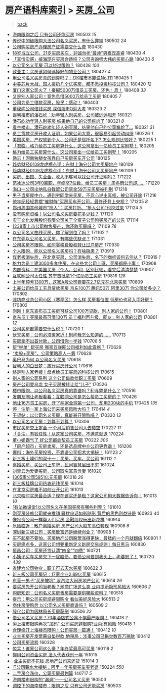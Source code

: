 [房产语料库索引](../../README.md)  > [买房_公司](买房_公司.md)
====
> [back](../README.md)

- [海南限购之后 只有公司还能买房](http://jkwz.applinzi.com/ittc/7098733460468532241.html#%E6%B5%B7%E5%8D%97%E9%99%90%E8%B4%AD%E4%B9%8B%E5%90%8E+%E5%8F%AA%E6%9C%89%E5%85%AC%E5%8F%B8%E8%BF%98%E8%83%BD%E4%B9%B0%E6%88%BF) 180503 *15* 
- [传说中的破限购大法公司名义买房，有什么弊端](http://jkwz.applinzi.com/ittc/7098430752645710865.html#%E4%BC%A0%E8%AF%B4%E4%B8%AD%E7%9A%84%E7%A0%B4%E9%99%90%E8%B4%AD%E5%A4%A7%E6%B3%95%E5%85%AC%E5%8F%B8%E5%90%8D%E4%B9%89%E4%B9%B0%E6%88%BF%EF%BC%8C%E6%9C%89%E4%BB%80%E4%B9%88%E5%BC%8A%E7%AB%AF) 180502 *24* 
- [公司购买房产办理房产证需要交什么费](http://jkwz.applinzi.com/ittc/7097922297472222224.html#%E5%85%AC%E5%8F%B8%E8%B4%AD%E4%B9%B0%E6%88%BF%E4%BA%A7%E5%8A%9E%E7%90%86%E6%88%BF%E4%BA%A7%E8%AF%81%E9%9C%80%E8%A6%81%E4%BA%A4%E4%BB%80%E4%B9%88%E8%B4%B9) 180430  
- [18岁成立公司，21岁买房买车，非诚勿扰“最帅”男嘉宾高睿](http://jkwz.applinzi.com/ittc/7097835628777702410.html#18%E5%B2%81%E6%88%90%E7%AB%8B%E5%85%AC%E5%8F%B8%EF%BC%8C21%E5%B2%81%E4%B9%B0%E6%88%BF%E4%B9%B0%E8%BD%A6%EF%BC%8C%E9%9D%9E%E8%AF%9A%E5%8B%BF%E6%89%B0%E2%80%9C%E6%9C%80%E5%B8%85%E2%80%9D%E7%94%B7%E5%98%89%E5%AE%BE%E9%AB%98%E7%9D%BF) 180430 *4* 
- [「真情实感」威海现在买房合适吗？公司咨询师大伟的买房心路](http://jkwz.applinzi.com/ittc/7097699294666818567.html#%E3%80%8C%E7%9C%9F%E6%83%85%E5%AE%9E%E6%84%9F%E3%80%8D%E5%A8%81%E6%B5%B7%E7%8E%B0%E5%9C%A8%E4%B9%B0%E6%88%BF%E5%90%88%E9%80%82%E5%90%97%EF%BC%9F%E5%85%AC%E5%8F%B8%E5%92%A8%E8%AF%A2%E5%B8%88%E5%A4%A7%E4%BC%9F%E7%9A%84%E4%B9%B0%E6%88%BF%E5%BF%83%E8%B7%AF) 180430 *6* 
- [以公司名义买房 可以绕过限购？](http://jkwz.applinzi.com/ittc/7096945938004444166.html#%E4%BB%A5%E5%85%AC%E5%8F%B8%E5%90%8D%E4%B9%89%E4%B9%B0%E6%88%BF+%E5%8F%AF%E4%BB%A5%E7%BB%95%E8%BF%87%E9%99%90%E8%B4%AD%EF%BC%9F) 180428 *100* 
- [致业主：买房该如何选择好的物业公司？](http://jkwz.applinzi.com/ittc/7096599440381182992.html#%E8%87%B4%E4%B8%9A%E4%B8%BB%EF%BC%9A%E4%B9%B0%E6%88%BF%E8%AF%A5%E5%A6%82%E4%BD%95%E9%80%89%E6%8B%A9%E5%A5%BD%E7%9A%84%E7%89%A9%E4%B8%9A%E5%85%AC%E5%8F%B8%EF%BC%9F) 180427 *4* 
- [用公司名义买房真的划算吗？︱DK楼市不能说No.111](http://jkwz.applinzi.com/ittc/7096004703655822346.html#%E7%94%A8%E5%85%AC%E5%8F%B8%E5%90%8D%E4%B9%89%E4%B9%B0%E6%88%BF%E7%9C%9F%E7%9A%84%E5%88%92%E7%AE%97%E5%90%97%EF%BC%9F%EF%B8%B1DK%E6%A5%BC%E5%B8%82%E4%B8%8D%E8%83%BD%E8%AF%B4No.111) 180425 *1* 
- [中美芯片大战，国人豪扔几个亿买房，都不愿投资科技公司？](http://jkwz.applinzi.com/ittc/7094107278053737488.html#%E4%B8%AD%E7%BE%8E%E8%8A%AF%E7%89%87%E5%A4%A7%E6%88%98%EF%BC%8C%E5%9B%BD%E4%BA%BA%E8%B1%AA%E6%89%94%E5%87%A0%E4%B8%AA%E4%BA%BF%E4%B9%B0%E6%88%BF%EF%BC%8C%E9%83%BD%E4%B8%8D%E6%84%BF%E6%8A%95%E8%B5%84%E7%A7%91%E6%8A%80%E5%85%AC%E5%8F%B8%EF%BC%9F) 180420 *12* 
- [厦门这家公司火了！豪掷5000万借员工买房，还免！息！](http://jkwz.applinzi.com/ittc/7089582979003450378.html#%E5%8E%A6%E9%97%A8%E8%BF%99%E5%AE%B6%E5%85%AC%E5%8F%B8%E7%81%AB%E4%BA%86%EF%BC%81%E8%B1%AA%E6%8E%B75000%E4%B8%87%E5%80%9F%E5%91%98%E5%B7%A5%E4%B9%B0%E6%88%BF%EF%BC%8C%E8%BF%98%E5%85%8D%EF%BC%81%E6%81%AF%EF%BC%81) 180408 *33* 
- [又是别人家公司！竟免息借5000万给员工买房](http://jkwz.applinzi.com/ittc/7088395768207770635.html#%E5%8F%88%E6%98%AF%E5%88%AB%E4%BA%BA%E5%AE%B6%E5%85%AC%E5%8F%B8%EF%BC%81%E7%AB%9F%E5%85%8D%E6%81%AF%E5%80%9F5000%E4%B8%87%E7%BB%99%E5%91%98%E5%B7%A5%E4%B9%B0%E6%88%BF) 180405 *7* 
- [公司为员工借款买房，股民：感动！](http://jkwz.applinzi.com/ittc/7087860600455824395.html#%E5%85%AC%E5%8F%B8%E4%B8%BA%E5%91%98%E5%B7%A5%E5%80%9F%E6%AC%BE%E4%B9%B0%E6%88%BF%EF%BC%8C%E8%82%A1%E6%B0%91%EF%BC%9A%E6%84%9F%E5%8A%A8%EF%BC%81) 180403  
- [董秘向公司借钱买房 深信服IPO迎大考](http://jkwz.applinzi.com/ittc/7083760137519236106.html#%E8%91%A3%E7%A7%98%E5%90%91%E5%85%AC%E5%8F%B8%E5%80%9F%E9%92%B1%E4%B9%B0%E6%88%BF+%E6%B7%B1%E4%BF%A1%E6%9C%8DIPO%E8%BF%8E%E5%A4%A7%E8%80%83) 180323 *2* 
- [误判楼市的潘石屹：劝年轻人别买房，公司被远远甩开](http://jkwz.applinzi.com/ittc/7082972603608466448.html#%E8%AF%AF%E5%88%A4%E6%A5%BC%E5%B8%82%E7%9A%84%E6%BD%98%E7%9F%B3%E5%B1%B9%EF%BC%9A%E5%8A%9D%E5%B9%B4%E8%BD%BB%E4%BA%BA%E5%88%AB%E4%B9%B0%E6%88%BF%EF%BC%8C%E5%85%AC%E5%8F%B8%E8%A2%AB%E8%BF%9C%E8%BF%9C%E7%94%A9%E5%BC%80) 180321  
- [潘石屹劝年轻人别买房 结果他自己的公司尴尬了](http://jkwz.applinzi.com/ittc/7082932866579432464.html#%E6%BD%98%E7%9F%B3%E5%B1%B9%E5%8A%9D%E5%B9%B4%E8%BD%BB%E4%BA%BA%E5%88%AB%E4%B9%B0%E6%88%BF+%E7%BB%93%E6%9E%9C%E4%BB%96%E8%87%AA%E5%B7%B1%E7%9A%84%E5%85%AC%E5%8F%B8%E5%B0%B4%E5%B0%AC%E4%BA%86) 180321 *8* 
- [看空楼市，潘石屹劝年轻人别买房，结果他自己的公司尴尬了…](http://jkwz.applinzi.com/ittc/7082932647833895943.html#%E7%9C%8B%E7%A9%BA%E6%A5%BC%E5%B8%82%EF%BC%8C%E6%BD%98%E7%9F%B3%E5%B1%B9%E5%8A%9D%E5%B9%B4%E8%BD%BB%E4%BA%BA%E5%88%AB%E4%B9%B0%E6%88%BF%EF%BC%8C%E7%BB%93%E6%9E%9C%E4%BB%96%E8%87%AA%E5%B7%B1%E7%9A%84%E5%85%AC%E5%8F%B8%E5%B0%B4%E5%B0%AC%E4%BA%86%E2%80%A6) 180321 *31* 
- [员工贷款买房开收入证明，如果公司大意，很容易引起劳动纠纷](http://jkwz.applinzi.com/ittc/7074379545958679568.html#%E5%91%98%E5%B7%A5%E8%B4%B7%E6%AC%BE%E4%B9%B0%E6%88%BF%E5%BC%80%E6%94%B6%E5%85%A5%E8%AF%81%E6%98%8E%EF%BC%8C%E5%A6%82%E6%9E%9C%E5%85%AC%E5%8F%B8%E5%A4%A7%E6%84%8F%EF%BC%8C%E5%BE%88%E5%AE%B9%E6%98%93%E5%BC%95%E8%B5%B7%E5%8A%B3%E5%8A%A8%E7%BA%A0%E7%BA%B7) 180226 *1* 
- [美国买房，产权放到个人、公司还是信托名下? 怎么规划比较好？](http://jkwz.applinzi.com/ittc/7074020668318680071.html#%E7%BE%8E%E5%9B%BD%E4%B9%B0%E6%88%BF%EF%BC%8C%E4%BA%A7%E6%9D%83%E6%94%BE%E5%88%B0%E4%B8%AA%E4%BA%BA%E3%80%81%E5%85%AC%E5%8F%B8%E8%BF%98%E6%98%AF%E4%BF%A1%E6%89%98%E5%90%8D%E4%B8%8B%3F+%E6%80%8E%E4%B9%88%E8%A7%84%E5%88%92%E6%AF%94%E8%BE%83%E5%A5%BD%EF%BC%9F) 180225 *1* 
- [「君临」格力给员工买房算什么，这公司拿出一亿给员工买别墅！](http://jkwz.applinzi.com/ittc/7066653014205400075.html#%E3%80%8C%E5%90%9B%E4%B8%B4%E3%80%8D%E6%A0%BC%E5%8A%9B%E7%BB%99%E5%91%98%E5%B7%A5%E4%B9%B0%E6%88%BF%E7%AE%97%E4%BB%80%E4%B9%88%EF%BC%8C%E8%BF%99%E5%85%AC%E5%8F%B8%E6%8B%BF%E5%87%BA%E4%B8%80%E4%BA%BF%E7%BB%99%E5%91%98%E5%B7%A5%E4%B9%B0%E5%88%AB%E5%A2%85%EF%BC%81) 180205  
- [格力给员工买房算什么，这公司拿出一亿给员工买别墅！](http://jkwz.applinzi.com/ittc/7066541862368576529.html#%E6%A0%BC%E5%8A%9B%E7%BB%99%E5%91%98%E5%B7%A5%E4%B9%B0%E6%88%BF%E7%AE%97%E4%BB%80%E4%B9%88%EF%BC%8C%E8%BF%99%E5%85%AC%E5%8F%B8%E6%8B%BF%E5%87%BA%E4%B8%80%E4%BA%BF%E7%BB%99%E5%91%98%E5%B7%A5%E4%B9%B0%E5%88%AB%E5%A2%85%EF%BC%81) 180205  
- [励志！河南独腿女孩靠自己买房买车开公司](http://jkwz.applinzi.com/ittc/7062504126133306375.html#%E5%8A%B1%E5%BF%97%EF%BC%81%E6%B2%B3%E5%8D%97%E7%8B%AC%E8%85%BF%E5%A5%B3%E5%AD%A9%E9%9D%A0%E8%87%AA%E5%B7%B1%E4%B9%B0%E6%88%BF%E4%B9%B0%E8%BD%A6%E5%BC%80%E5%85%AC%E5%8F%B8) 180125  
- [趋势财经0109龙虎榜点评：东财上海分公司大买房地产](http://jkwz.applinzi.com/ittc/7056654687988614155.html#%E8%B6%8B%E5%8A%BF%E8%B4%A2%E7%BB%8F0109%E9%BE%99%E8%99%8E%E6%A6%9C%E7%82%B9%E8%AF%84%EF%BC%9A%E4%B8%9C%E8%B4%A2%E4%B8%8A%E6%B5%B7%E5%88%86%E5%85%AC%E5%8F%B8%E5%A4%A7%E4%B9%B0%E6%88%BF%E5%9C%B0%E4%BA%A7) 180109  
- [趋势财经0109龙虎榜点评：东财上海分公司大买房地产](http://jkwz.applinzi.com/ittc/7056642552617239563.html#%E8%B6%8B%E5%8A%BF%E8%B4%A2%E7%BB%8F0109%E9%BE%99%E8%99%8E%E6%A6%9C%E7%82%B9%E8%AF%84%EF%BC%9A%E4%B8%9C%E8%B4%A2%E4%B8%8A%E6%B5%B7%E5%88%86%E5%85%AC%E5%8F%B8%E5%A4%A7%E4%B9%B0%E6%88%BF%E5%9C%B0%E4%BA%A7) 180109 *1* 
- [买房、出国、失业金，收入不够可以找公司开证明吗？](http://jkwz.applinzi.com/ittc/7049826972421587985.html#%E4%B9%B0%E6%88%BF%E3%80%81%E5%87%BA%E5%9B%BD%E3%80%81%E5%A4%B1%E4%B8%9A%E9%87%91%EF%BC%8C%E6%94%B6%E5%85%A5%E4%B8%8D%E5%A4%9F%E5%8F%AF%E4%BB%A5%E6%89%BE%E5%85%AC%E5%8F%B8%E5%BC%80%E8%AF%81%E6%98%8E%E5%90%97%EF%BC%9F) 171222  
- [范冰冰公司3年0离职，年终奖7位数、给员工买房！周冬雨公司却……](http://jkwz.applinzi.com/ittc/7049100123978597392.html#%E8%8C%83%E5%86%B0%E5%86%B0%E5%85%AC%E5%8F%B83%E5%B9%B40%E7%A6%BB%E8%81%8C%EF%BC%8C%E5%B9%B4%E7%BB%88%E5%A5%967%E4%BD%8D%E6%95%B0%E3%80%81%E7%BB%99%E5%91%98%E5%B7%A5%E4%B9%B0%E6%88%BF%EF%BC%81%E5%91%A8%E5%86%AC%E9%9B%A8%E5%85%AC%E5%8F%B8%E5%8D%B4%E2%80%A6%E2%80%A6) 171220  
- [海口一公司出纳私自截留公司资金59万元买房被判刑](http://jkwz.applinzi.com/ittc/7048548533261566992.html#%E6%B5%B7%E5%8F%A3%E4%B8%80%E5%85%AC%E5%8F%B8%E5%87%BA%E7%BA%B3%E7%A7%81%E8%87%AA%E6%88%AA%E7%95%99%E5%85%AC%E5%8F%B8%E8%B5%84%E9%87%9159%E4%B8%87%E5%85%83%E4%B9%B0%E6%88%BF%E8%A2%AB%E5%88%A4%E5%88%91) 171218  
- [男子当房屋中介，遇到穷同学来买房，不忍心说出真相，被公司开除](http://jkwz.applinzi.com/ittc/7047721353417851921.html#%E7%94%B7%E5%AD%90%E5%BD%93%E6%88%BF%E5%B1%8B%E4%B8%AD%E4%BB%8B%EF%BC%8C%E9%81%87%E5%88%B0%E7%A9%B7%E5%90%8C%E5%AD%A6%E6%9D%A5%E4%B9%B0%E6%88%BF%EF%BC%8C%E4%B8%8D%E5%BF%8D%E5%BF%83%E8%AF%B4%E5%87%BA%E7%9C%9F%E7%9B%B8%EF%BC%8C%E8%A2%AB%E5%85%AC%E5%8F%B8%E5%BC%80%E9%99%A4) 171216  
- [他年纪轻轻靠摆“催财阵”买房买车开公司，最终还登上央视？](http://jkwz.applinzi.com/ittc/7043535245113033745.html#%E4%BB%96%E5%B9%B4%E7%BA%AA%E8%BD%BB%E8%BD%BB%E9%9D%A0%E6%91%86%E2%80%9C%E5%82%AC%E8%B4%A2%E9%98%B5%E2%80%9D%E4%B9%B0%E6%88%BF%E4%B9%B0%E8%BD%A6%E5%BC%80%E5%85%AC%E5%8F%B8%EF%BC%8C%E6%9C%80%E7%BB%88%E8%BF%98%E7%99%BB%E4%B8%8A%E5%A4%AE%E8%A7%86%EF%BC%9F) 171205 *8* 
- [郑州周围其他城市“抢人”：买房打折、“抢人公司”也挖过来](http://jkwz.applinzi.com/ittc/7039372198437979152.html#%E9%83%91%E5%B7%9E%E5%91%A8%E5%9B%B4%E5%85%B6%E4%BB%96%E5%9F%8E%E5%B8%82%E2%80%9C%E6%8A%A2%E4%BA%BA%E2%80%9D%EF%BC%9A%E4%B9%B0%E6%88%BF%E6%89%93%E6%8A%98%E3%80%81%E2%80%9C%E6%8A%A2%E4%BA%BA%E5%85%AC%E5%8F%B8%E2%80%9D%E4%B9%9F%E6%8C%96%E8%BF%87%E6%9D%A5) 171124 *5* 
- [没有购房资格！以公司名义买房要花多少钱？](http://jkwz.applinzi.com/ittc/7037974073299174416.html#%E6%B2%A1%E6%9C%89%E8%B4%AD%E6%88%BF%E8%B5%84%E6%A0%BC%EF%BC%81%E4%BB%A5%E5%85%AC%E5%8F%B8%E5%90%8D%E4%B9%89%E4%B9%B0%E6%88%BF%E8%A6%81%E8%8A%B1%E5%A4%9A%E5%B0%91%E9%92%B1%EF%BC%9F) 171120  
- [实丰文化发展股份有限公司关于全资子公司购买房产的公告](http://jkwz.applinzi.com/ittc/7035722577178297360.html#%E5%AE%9E%E4%B8%B0%E6%96%87%E5%8C%96%E5%8F%91%E5%B1%95%E8%82%A1%E4%BB%BD%E6%9C%89%E9%99%90%E5%85%AC%E5%8F%B8%E5%85%B3%E4%BA%8E%E5%85%A8%E8%B5%84%E5%AD%90%E5%85%AC%E5%8F%B8%E8%B4%AD%E4%B9%B0%E6%88%BF%E4%BA%A7%E7%9A%84%E5%85%AC%E5%91%8A) 171114  
- [1238家上市公司抛售房产，你还敢买房吗？](http://jkwz.applinzi.com/ittc/7033873875694257168.html#1238%E5%AE%B6%E4%B8%8A%E5%B8%82%E5%85%AC%E5%8F%B8%E6%8A%9B%E5%94%AE%E6%88%BF%E4%BA%A7%EF%BC%8C%E4%BD%A0%E8%BF%98%E6%95%A2%E4%B9%B0%E6%88%BF%E5%90%97%EF%BC%9F) 171109 *78* 
- [以公司名义曲线买房，你了解到位了吗？](http://jkwz.applinzi.com/ittc/7031295503780807697.html#%E4%BB%A5%E5%85%AC%E5%8F%B8%E5%90%8D%E4%B9%89%E6%9B%B2%E7%BA%BF%E4%B9%B0%E6%88%BF%EF%BC%8C%E4%BD%A0%E4%BA%86%E8%A7%A3%E5%88%B0%E4%BD%8D%E4%BA%86%E5%90%97%EF%BC%9F) 171102 *1* 
- [在东莞以公司名义买房，有哪些优缺点？](http://jkwz.applinzi.com/ittc/7030536043630183440.html#%E5%9C%A8%E4%B8%9C%E8%8E%9E%E4%BB%A5%E5%85%AC%E5%8F%B8%E5%90%8D%E4%B9%89%E4%B9%B0%E6%88%BF%EF%BC%8C%E6%9C%89%E5%93%AA%E4%BA%9B%E4%BC%98%E7%BC%BA%E7%82%B9%EF%BC%9F) 171031  
- [公司买房不限购，如何零税费股权转让过户房产](http://jkwz.applinzi.com/ittc/7019158820897686545.html#%E5%85%AC%E5%8F%B8%E4%B9%B0%E6%88%BF%E4%B8%8D%E9%99%90%E8%B4%AD%EF%BC%8C%E5%A6%82%E4%BD%95%E9%9B%B6%E7%A8%8E%E8%B4%B9%E8%82%A1%E6%9D%83%E8%BD%AC%E8%AE%A9%E8%BF%87%E6%88%B7%E6%88%BF%E4%BA%A7) 170930  
- [个人限购，能以公司名义买房吗？有啥隐患？](http://jkwz.applinzi.com/ittc/7015090810117424145.html#%E4%B8%AA%E4%BA%BA%E9%99%90%E8%B4%AD%EF%BC%8C%E8%83%BD%E4%BB%A5%E5%85%AC%E5%8F%B8%E5%90%8D%E4%B9%89%E4%B9%B0%E6%88%BF%E5%90%97%EF%BC%9F%E6%9C%89%E5%95%A5%E9%9A%90%E6%82%A3%EF%BC%9F) 170919  
- [煤老板消失后，在北京买房，公司消失后，名下的商标该何去何从？](http://jkwz.applinzi.com/ittc/7015034290767922193.html#%E7%85%A4%E8%80%81%E6%9D%BF%E6%B6%88%E5%A4%B1%E5%90%8E%EF%BC%8C%E5%9C%A8%E5%8C%97%E4%BA%AC%E4%B9%B0%E6%88%BF%EF%BC%8C%E5%85%AC%E5%8F%B8%E6%B6%88%E5%A4%B1%E5%90%8E%EF%BC%8C%E5%90%8D%E4%B8%8B%E7%9A%84%E5%95%86%E6%A0%87%E8%AF%A5%E4%BD%95%E5%8E%BB%E4%BD%95%E4%BB%8E%EF%BC%9F) 170919 *1* 
- [格力为员工建3000多套住房，在这些大公司上班，买房都是小事！](http://jkwz.applinzi.com/ittc/7010969750954574608.html#%E6%A0%BC%E5%8A%9B%E4%B8%BA%E5%91%98%E5%B7%A5%E5%BB%BA3000%E5%A4%9A%E5%A5%97%E4%BD%8F%E6%88%BF%EF%BC%8C%E5%9C%A8%E8%BF%99%E4%BA%9B%E5%A4%A7%E5%85%AC%E5%8F%B8%E4%B8%8A%E7%8F%AD%EF%BC%8C%E4%B9%B0%E6%88%BF%E9%83%BD%E6%98%AF%E5%B0%8F%E4%BA%8B%EF%BC%81) 170908  
- [内部资料：在美国买房（个人、公司）区别比较，看完后清清楚楚](http://jkwz.applinzi.com/ittc/7010628972805882640.html#%E5%86%85%E9%83%A8%E8%B5%84%E6%96%99%EF%BC%9A%E5%9C%A8%E7%BE%8E%E5%9B%BD%E4%B9%B0%E6%88%BF%EF%BC%88%E4%B8%AA%E4%BA%BA%E3%80%81%E5%85%AC%E5%8F%B8%EF%BC%89%E5%8C%BA%E5%88%AB%E6%AF%94%E8%BE%83%EF%BC%8C%E7%9C%8B%E5%AE%8C%E5%90%8E%E6%B8%85%E6%B8%85%E6%A5%9A%E6%A5%9A) 170907  
- [互联网公司太任性 苏宁首批拿1个亿助员工买房](http://jkwz.applinzi.com/ittc/7002415572846117905.html#%E4%BA%92%E8%81%94%E7%BD%91%E5%85%AC%E5%8F%B8%E5%A4%AA%E4%BB%BB%E6%80%A7+%E8%8B%8F%E5%AE%81%E9%A6%96%E6%89%B9%E6%8B%BF1%E4%B8%AA%E4%BA%BF%E5%8A%A9%E5%91%98%E5%B7%A5%E4%B9%B0%E6%88%BF) 170816 *128* 
- [上半年预亏1300万，这家A股公司竟要花2.7亿元在北京买房](http://jkwz.applinzi.com/ittc/6999818438758106129.html#%E4%B8%8A%E5%8D%8A%E5%B9%B4%E9%A2%84%E4%BA%8F1300%E4%B8%87%EF%BC%8C%E8%BF%99%E5%AE%B6A%E8%82%A1%E5%85%AC%E5%8F%B8%E7%AB%9F%E8%A6%81%E8%8A%B12.7%E4%BA%BF%E5%85%83%E5%9C%A8%E5%8C%97%E4%BA%AC%E4%B9%B0%E6%88%BF) 170809  
- [土豪公司给员工无息贷款买房 京东100万 腾讯50万 阿里30万 你公司给多少？](http://jkwz.applinzi.com/ittc/6997166533829461008.html#%E5%9C%9F%E8%B1%AA%E5%85%AC%E5%8F%B8%E7%BB%99%E5%91%98%E5%B7%A5%E6%97%A0%E6%81%AF%E8%B4%B7%E6%AC%BE%E4%B9%B0%E6%88%BF+%E4%BA%AC%E4%B8%9C100%E4%B8%87+%E8%85%BE%E8%AE%AF50%E4%B8%87+%E9%98%BF%E9%87%8C30%E4%B8%87+%E4%BD%A0%E5%85%AC%E5%8F%B8%E7%BB%99%E5%A4%9A%E5%B0%91%EF%BC%9F) 170802  
- [潍坊商业总公司小区（寒亭区）怎么样 买房看位置 低房价也可入手好房？](http://jkwz.applinzi.com/ittc/6997130748694627345.html#%E6%BD%8D%E5%9D%8A%E5%95%86%E4%B8%9A%E6%80%BB%E5%85%AC%E5%8F%B8%E5%B0%8F%E5%8C%BA%EF%BC%88%E5%AF%92%E4%BA%AD%E5%8C%BA%EF%BC%89%E6%80%8E%E4%B9%88%E6%A0%B7+%E4%B9%B0%E6%88%BF%E7%9C%8B%E4%BD%8D%E7%BD%AE+%E4%BD%8E%E6%88%BF%E4%BB%B7%E4%B9%9F%E5%8F%AF%E5%85%A5%E6%89%8B%E5%A5%BD%E6%88%BF%EF%BC%9F) 170802  
- [刚刚！京东宣布员工买房可获公司100万贷款，别人家的公司！](http://jkwz.applinzi.com/ittc/6996873831636272145.html#%E5%88%9A%E5%88%9A%EF%BC%81%E4%BA%AC%E4%B8%9C%E5%AE%A3%E5%B8%83%E5%91%98%E5%B7%A5%E4%B9%B0%E6%88%BF%E5%8F%AF%E8%8E%B7%E5%85%AC%E5%8F%B8100%E4%B8%87%E8%B4%B7%E6%AC%BE%EF%BC%8C%E5%88%AB%E4%BA%BA%E5%AE%B6%E7%9A%84%E5%85%AC%E5%8F%B8%EF%BC%81) 170801  
- [京东员工买房最高可借100万 员工福利再升级，网友：别人家的公司](http://jkwz.applinzi.com/ittc/6996867593947055120.html#%E4%BA%AC%E4%B8%9C%E5%91%98%E5%B7%A5%E4%B9%B0%E6%88%BF%E6%9C%80%E9%AB%98%E5%8F%AF%E5%80%9F100%E4%B8%87+%E5%91%98%E5%B7%A5%E7%A6%8F%E5%88%A9%E5%86%8D%E5%8D%87%E7%BA%A7%EF%BC%8C%E7%BD%91%E5%8F%8B%EF%BC%9A%E5%88%AB%E4%BA%BA%E5%AE%B6%E7%9A%84%E5%85%AC%E5%8F%B8) 170801 *12* 
- [公司买房都需要交什么税？](http://jkwz.applinzi.com/ittc/6992407666176295953.html#%E5%85%AC%E5%8F%B8%E4%B9%B0%E6%88%BF%E9%83%BD%E9%9C%80%E8%A6%81%E4%BA%A4%E4%BB%80%E4%B9%88%E7%A8%8E%EF%BC%9F) 170720 *1* 
- [伏天买房：公司必须离家近！别问我怎么知道的……](http://jkwz.applinzi.com/ittc/6989724742700237841.html#%E4%BC%8F%E5%A4%A9%E4%B9%B0%E6%88%BF%EF%BC%9A%E5%85%AC%E5%8F%B8%E5%BF%85%E9%A1%BB%E7%A6%BB%E5%AE%B6%E8%BF%91%EF%BC%81%E5%88%AB%E9%97%AE%E6%88%91%E6%80%8E%E4%B9%88%E7%9F%A5%E9%81%93%E7%9A%84%E2%80%A6%E2%80%A6) 170713  
- [买房拿不出首付款，公司借你一半钱](http://jkwz.applinzi.com/ittc/6987058797070517265.html#%E4%B9%B0%E6%88%BF%E6%8B%BF%E4%B8%8D%E5%87%BA%E9%A6%96%E4%BB%98%E6%AC%BE%EF%BC%8C%E5%85%AC%E5%8F%B8%E5%80%9F%E4%BD%A0%E4%B8%80%E5%8D%8A%E9%92%B1) 170706 *5* 
- [帮“脱单” 帮买房 哪家互联网公司福利如此震撼？](http://jkwz.applinzi.com/ittc/6984684790010610692.html#%E5%B8%AE%E2%80%9C%E8%84%B1%E5%8D%95%E2%80%9D+%E5%B8%AE%E4%B9%B0%E6%88%BF+%E5%93%AA%E5%AE%B6%E4%BA%92%E8%81%94%E7%BD%91%E5%85%AC%E5%8F%B8%E7%A6%8F%E5%88%A9%E5%A6%82%E6%AD%A4%E9%9C%87%E6%92%BC%EF%BC%9F) 170629  
- [“卖股+买房”，公司策略高人一筹](http://jkwz.applinzi.com/ittc/6984616300436259845.html#%E2%80%9C%E5%8D%96%E8%82%A1%2B%E4%B9%B0%E6%88%BF%E2%80%9D%EF%BC%8C%E5%85%AC%E5%8F%B8%E7%AD%96%E7%95%A5%E9%AB%98%E4%BA%BA%E4%B8%80%E7%AD%B9) 170629  
- [奥巴马为何 以公司名义买房](http://jkwz.applinzi.com/ittc/6980505433805423620.html#%E5%A5%A5%E5%B7%B4%E9%A9%AC%E4%B8%BA%E4%BD%95+%E4%BB%A5%E5%85%AC%E5%8F%B8%E5%90%8D%E4%B9%89%E4%B9%B0%E6%88%BF) 170618  
- [智利人的白日梦：旅行买房开公司](http://jkwz.applinzi.com/ittc/6979886983521240069.html#%E6%99%BA%E5%88%A9%E4%BA%BA%E7%9A%84%E7%99%BD%E6%97%A5%E6%A2%A6%EF%BC%9A%E6%97%85%E8%A1%8C%E4%B9%B0%E6%88%BF%E5%BC%80%E5%85%AC%E5%8F%B8) 170616  
- [终是别人家老板！盘点给员工买房的科技公司](http://jkwz.applinzi.com/ittc/6979455466147939332.html#%E7%BB%88%E6%98%AF%E5%88%AB%E4%BA%BA%E5%AE%B6%E8%80%81%E6%9D%BF%EF%BC%81%E7%9B%98%E7%82%B9%E7%BB%99%E5%91%98%E5%B7%A5%E4%B9%B0%E6%88%BF%E7%9A%84%E7%A7%91%E6%8A%80%E5%85%AC%E5%8F%B8) 170615  
- [别人家的公司系列 这个公司借款给职工买房](http://jkwz.applinzi.com/ittc/6977307060210238469.html#%E5%88%AB%E4%BA%BA%E5%AE%B6%E7%9A%84%E5%85%AC%E5%8F%B8%E7%B3%BB%E5%88%97+%E8%BF%99%E4%B8%AA%E5%85%AC%E5%8F%B8%E5%80%9F%E6%AC%BE%E7%BB%99%E8%81%8C%E5%B7%A5%E4%B9%B0%E6%88%BF) 170609  
- [房产公司耍乌龙 女子买房被转让给“儿子”](http://jkwz.applinzi.com/ittc/6971866198097527813.html#%E6%88%BF%E4%BA%A7%E5%85%AC%E5%8F%B8%E8%80%8D%E4%B9%8C%E9%BE%99+%E5%A5%B3%E5%AD%90%E4%B9%B0%E6%88%BF%E8%A2%AB%E8%BD%AC%E8%AE%A9%E7%BB%99%E2%80%9C%E5%84%BF%E5%AD%90%E2%80%9D) 170526  
- [楼市限购，以公司名义买房真的靠谱吗？利与弊是什么？](http://jkwz.applinzi.com/ittc/6968198630476350469.html#%E6%A5%BC%E5%B8%82%E9%99%90%E8%B4%AD%EF%BC%8C%E4%BB%A5%E5%85%AC%E5%8F%B8%E5%90%8D%E4%B9%89%E4%B9%B0%E6%88%BF%E7%9C%9F%E7%9A%84%E9%9D%A0%E8%B0%B1%E5%90%97%EF%BC%9F%E5%88%A9%E4%B8%8E%E5%BC%8A%E6%98%AF%E4%BB%80%E4%B9%88%EF%BC%9F) 170516  
- [发朋友圈让老板看看：互联网公司是怎么帮员工买房的？](http://jkwz.applinzi.com/ittc/6960871499333370884.html#%E5%8F%91%E6%9C%8B%E5%8F%8B%E5%9C%88%E8%AE%A9%E8%80%81%E6%9D%BF%E7%9C%8B%E7%9C%8B%EF%BC%9A%E4%BA%92%E8%81%94%E7%BD%91%E5%85%AC%E5%8F%B8%E6%98%AF%E6%80%8E%E4%B9%88%E5%B8%AE%E5%91%98%E5%B7%A5%E4%B9%B0%E6%88%BF%E7%9A%84%EF%BC%9F) 170426  
- [他让16万员工买房，开了两家全球第一公司，却用200块的手机](http://jkwz.applinzi.com/ittc/6960443629649789957.html#%E4%BB%96%E8%AE%A916%E4%B8%87%E5%91%98%E5%B7%A5%E4%B9%B0%E6%88%BF%EF%BC%8C%E5%BC%80%E4%BA%86%E4%B8%A4%E5%AE%B6%E5%85%A8%E7%90%83%E7%AC%AC%E4%B8%80%E5%85%AC%E5%8F%B8%EF%BC%8C%E5%8D%B4%E7%94%A8200%E5%9D%97%E7%9A%84%E6%89%8B%E6%9C%BA) 170425 *135* 
- [停！注册一家上海公司来买房风险大吗？](http://jkwz.applinzi.com/ittc/6956331554992292868.html#%E5%81%9C%EF%BC%81%E6%B3%A8%E5%86%8C%E4%B8%80%E5%AE%B6%E4%B8%8A%E6%B5%B7%E5%85%AC%E5%8F%B8%E6%9D%A5%E4%B9%B0%E6%88%BF%E9%A3%8E%E9%99%A9%E5%A4%A7%E5%90%97%EF%BC%9F) 170414 *4* 
- [干货帖：以公司名义买房，真能避开限购吗？](http://jkwz.applinzi.com/ittc/6950876949735015428.html#%E5%B9%B2%E8%B4%A7%E5%B8%96%EF%BC%9A%E4%BB%A5%E5%85%AC%E5%8F%B8%E5%90%8D%E4%B9%89%E4%B9%B0%E6%88%BF%EF%BC%8C%E7%9C%9F%E8%83%BD%E9%81%BF%E5%BC%80%E9%99%90%E8%B4%AD%E5%90%97%EF%BC%9F) 170330 *13* 
- [以公司名义买房：划算不划算？](http://jkwz.applinzi.com/ittc/6941973506198864901.html#%E4%BB%A5%E5%85%AC%E5%8F%B8%E5%90%8D%E4%B9%89%E4%B9%B0%E6%88%BF%EF%BC%9A%E5%88%92%E7%AE%97%E4%B8%8D%E5%88%92%E7%AE%97%EF%BC%9F) 170306  
- [市民买房交上定金 一个月后销售公司人去楼空](http://jkwz.applinzi.com/ittc/6939436308245251077.html#%E5%B8%82%E6%B0%91%E4%B9%B0%E6%88%BF%E4%BA%A4%E4%B8%8A%E5%AE%9A%E9%87%91+%E4%B8%80%E4%B8%AA%E6%9C%88%E5%90%8E%E9%94%80%E5%94%AE%E5%85%AC%E5%8F%B8%E4%BA%BA%E5%8E%BB%E6%A5%BC%E7%A9%BA) 170227 *11* 
- [「关注」有钱任性！从这家公司买房，不满意就退](http://jkwz.applinzi.com/ittc/6938224636583216133.html#%E3%80%8C%E5%85%B3%E6%B3%A8%E3%80%8D%E6%9C%89%E9%92%B1%E4%BB%BB%E6%80%A7%EF%BC%81%E4%BB%8E%E8%BF%99%E5%AE%B6%E5%85%AC%E5%8F%B8%E4%B9%B0%E6%88%BF%EF%BC%8C%E4%B8%8D%E6%BB%A1%E6%84%8F%E5%B0%B1%E9%80%80) 170224  
- [董小姐霸气了 好公司都会帮员工买房](http://jkwz.applinzi.com/ittc/6937363059877348357.html#%E8%91%A3%E5%B0%8F%E5%A7%90%E9%9C%B8%E6%B0%94%E4%BA%86+%E5%A5%BD%E5%85%AC%E5%8F%B8%E9%83%BD%E4%BC%9A%E5%B8%AE%E5%91%98%E5%B7%A5%E4%B9%B0%E6%88%BF) 170222 *300* 
- [「房产超市」买房卖房，还是选品牌中介公司更靠谱！](http://jkwz.applinzi.com/ittc/6909316615262176261.html#%E3%80%8C%E6%88%BF%E4%BA%A7%E8%B6%85%E5%B8%82%E3%80%8D%E4%B9%B0%E6%88%BF%E5%8D%96%E6%88%BF%EF%BC%8C%E8%BF%98%E6%98%AF%E9%80%89%E5%93%81%E7%89%8C%E4%B8%AD%E4%BB%8B%E5%85%AC%E5%8F%B8%E6%9B%B4%E9%9D%A0%E8%B0%B1%EF%BC%81) 161208  
- [爆料：海外买房投资，不靠谱公司招术大揭秘！](http://jkwz.applinzi.com/ittc/6903636416449217540.html#%E7%88%86%E6%96%99%EF%BC%9A%E6%B5%B7%E5%A4%96%E4%B9%B0%E6%88%BF%E6%8A%95%E8%B5%84%EF%BC%8C%E4%B8%8D%E9%9D%A0%E8%B0%B1%E5%85%AC%E5%8F%B8%E6%8B%9B%E6%9C%AF%E5%A4%A7%E6%8F%AD%E7%A7%98%EF%BC%81) 161123 *2* 
- [新三板土壕们的双十一：买房、买车、买公司](http://jkwz.applinzi.com/ittc/6899518708770145284.html#%E6%96%B0%E4%B8%89%E6%9D%BF%E5%9C%9F%E5%A3%95%E4%BB%AC%E7%9A%84%E5%8F%8C%E5%8D%81%E4%B8%80%EF%BC%9A%E4%B9%B0%E6%88%BF%E3%80%81%E4%B9%B0%E8%BD%A6%E3%80%81%E4%B9%B0%E5%85%AC%E5%8F%B8) 161112 *1* 
- [离婚买房、买公司上车牌，民间智慧层出不穷](http://jkwz.applinzi.com/ittc/6892489887667717125.html#%E7%A6%BB%E5%A9%9A%E4%B9%B0%E6%88%BF%E3%80%81%E4%B9%B0%E5%85%AC%E5%8F%B8%E4%B8%8A%E8%BD%A6%E7%89%8C%EF%BC%8C%E6%B0%91%E9%97%B4%E6%99%BA%E6%85%A7%E5%B1%82%E5%87%BA%E4%B8%8D%E7%A9%B7) 161024  
- [刘青云为爱妻买房，公司取名寓意含妻](http://jkwz.applinzi.com/ittc/6891028137244099589.html#%E5%88%98%E9%9D%92%E4%BA%91%E4%B8%BA%E7%88%B1%E5%A6%BB%E4%B9%B0%E6%88%BF%EF%BC%8C%E5%85%AC%E5%8F%B8%E5%8F%96%E5%90%8D%E5%AF%93%E6%84%8F%E5%90%AB%E5%A6%BB) 161020  
- [1305家公司5951亿元买房](http://jkwz.applinzi.com/ittc/6890130977736623108.html#1305%E5%AE%B6%E5%85%AC%E5%8F%B85951%E4%BA%BF%E5%85%83%E4%B9%B0%E6%88%BF) 161018 *26* 
- [新三板挂牌公司热衷花钱买房](http://jkwz.applinzi.com/ittc/6888645977203803141.html#%E6%96%B0%E4%B8%89%E6%9D%BF%E6%8C%82%E7%89%8C%E5%85%AC%E5%8F%B8%E7%83%AD%E8%A1%B7%E8%8A%B1%E9%92%B1%E4%B9%B0%E6%88%BF) 161014  
- [在北京买房难不如创业开公司](http://jkwz.applinzi.com/ittc/6888512300293555205.html#%E5%9C%A8%E5%8C%97%E4%BA%AC%E4%B9%B0%E6%88%BF%E9%9A%BE%E4%B8%8D%E5%A6%82%E5%88%9B%E4%B8%9A%E5%BC%80%E5%85%AC%E5%8F%B8) 161013  
- [北京啥时买房最合适？现在该买还是租？这家公司用大数据告诉你！](http://jkwz.applinzi.com/ittc/6888478953819341828.html#%E5%8C%97%E4%BA%AC%E5%95%A5%E6%97%B6%E4%B9%B0%E6%88%BF%E6%9C%80%E5%90%88%E9%80%82%EF%BC%9F%E7%8E%B0%E5%9C%A8%E8%AF%A5%E4%B9%B0%E8%BF%98%E6%98%AF%E7%A7%9F%EF%BC%9F%E8%BF%99%E5%AE%B6%E5%85%AC%E5%8F%B8%E7%94%A8%E5%A4%A7%E6%95%B0%E6%8D%AE%E5%91%8A%E8%AF%89%E4%BD%A0%EF%BC%81) 161013 *10* 
- [[有法微课堂]以公司名义在美国买房有哪些利弊？](http://jkwz.applinzi.com/ittc/6887417064414774276.html#%5B%E6%9C%89%E6%B3%95%E5%BE%AE%E8%AF%BE%E5%A0%82%5D%E4%BB%A5%E5%85%AC%E5%8F%B8%E5%90%8D%E4%B9%89%E5%9C%A8%E7%BE%8E%E5%9B%BD%E4%B9%B0%E6%88%BF%E6%9C%89%E5%93%AA%E4%BA%9B%E5%88%A9%E5%BC%8A%EF%BC%9F) 161010  
- [刚买房装修公司就来推销 骚扰电话如影随形 背后的黑色利益链是](http://jkwz.applinzi.com/ittc/6881147572713948165.html#%E5%88%9A%E4%B9%B0%E6%88%BF%E8%A3%85%E4%BF%AE%E5%85%AC%E5%8F%B8%E5%B0%B1%E6%9D%A5%E6%8E%A8%E9%94%80+%E9%AA%9A%E6%89%B0%E7%94%B5%E8%AF%9D%E5%A6%82%E5%BD%B1%E9%9A%8F%E5%BD%A2+%E8%83%8C%E5%90%8E%E7%9A%84%E9%BB%91%E8%89%B2%E5%88%A9%E7%9B%8A%E9%93%BE%E6%98%AF) 160923 *40* 
- [像投资公司一样帮人们买房  金融股权玩出新花样](http://jkwz.applinzi.com/ittc/6877746824818983941.html#%E5%83%8F%E6%8A%95%E8%B5%84%E5%85%AC%E5%8F%B8%E4%B8%80%E6%A0%B7%E5%B8%AE%E4%BA%BA%E4%BB%AC%E4%B9%B0%E6%88%BF++%E9%87%91%E8%9E%8D%E8%82%A1%E6%9D%83%E7%8E%A9%E5%87%BA%E6%96%B0%E8%8A%B1%E6%A0%B7) 160914  
- [危险临近：散户离婚买房 房产公司大股东高位套现](http://jkwz.applinzi.com/ittc/6875597367016948741.html#%E5%8D%B1%E9%99%A9%E4%B8%B4%E8%BF%91%EF%BC%9A%E6%95%A3%E6%88%B7%E7%A6%BB%E5%A9%9A%E4%B9%B0%E6%88%BF+%E6%88%BF%E4%BA%A7%E5%85%AC%E5%8F%B8%E5%A4%A7%E8%82%A1%E4%B8%9C%E9%AB%98%E4%BD%8D%E5%A5%97%E7%8E%B0) 160908 *6* 
- [深圳新三板公司：买房致富还是继续创业？](http://jkwz.applinzi.com/ittc/6875452737428390916.html#%E6%B7%B1%E5%9C%B3%E6%96%B0%E4%B8%89%E6%9D%BF%E5%85%AC%E5%8F%B8%EF%BC%9A%E4%B9%B0%E6%88%BF%E8%87%B4%E5%AF%8C%E8%BF%98%E6%98%AF%E7%BB%A7%E7%BB%AD%E5%88%9B%E4%B8%9A%EF%BC%9F) 160908 *1* 
- [买不起房不要怕，买房地产公司股票涨得更快，最猛的一个月就翻倍](http://jkwz.applinzi.com/ittc/6872870563000878084.html#%E4%B9%B0%E4%B8%8D%E8%B5%B7%E6%88%BF%E4%B8%8D%E8%A6%81%E6%80%95%EF%BC%8C%E4%B9%B0%E6%88%BF%E5%9C%B0%E4%BA%A7%E5%85%AC%E5%8F%B8%E8%82%A1%E7%A5%A8%E6%B6%A8%E5%BE%97%E6%9B%B4%E5%BF%AB%EF%BC%8C%E6%9C%80%E7%8C%9B%E7%9A%84%E4%B8%80%E4%B8%AA%E6%9C%88%E5%B0%B1%E7%BF%BB%E5%80%8D) 160901 *1* 
- [买房痛点多，这家公司想要重新定义新房交易规则丨每日黑马](http://jkwz.applinzi.com/ittc/6872113560452334597.html#%E4%B9%B0%E6%88%BF%E7%97%9B%E7%82%B9%E5%A4%9A%EF%BC%8C%E8%BF%99%E5%AE%B6%E5%85%AC%E5%8F%B8%E6%83%B3%E8%A6%81%E9%87%8D%E6%96%B0%E5%AE%9A%E4%B9%89%E6%96%B0%E6%88%BF%E4%BA%A4%E6%98%93%E8%A7%84%E5%88%99%E4%B8%A8%E6%AF%8F%E6%97%A5%E9%BB%91%E9%A9%AC) 160830  
- [恒昌公司：买房还贷认清“四金”“四费”](http://jkwz.applinzi.com/ittc/6857253487473329156.html#%E6%81%92%E6%98%8C%E5%85%AC%E5%8F%B8%EF%BC%9A%E4%B9%B0%E6%88%BF%E8%BF%98%E8%B4%B7%E8%AE%A4%E6%B8%85%E2%80%9C%E5%9B%9B%E9%87%91%E2%80%9D%E2%80%9C%E5%9B%9B%E8%B4%B9%E2%80%9D) 160721  
- [小姨子买车买房欠下一屁股债，要债公司要到我头上，老婆怒了！](http://jkwz.applinzi.com/ittc/6856811002687128580.html#%E5%B0%8F%E5%A7%A8%E5%AD%90%E4%B9%B0%E8%BD%A6%E4%B9%B0%E6%88%BF%E6%AC%A0%E4%B8%8B%E4%B8%80%E5%B1%81%E8%82%A1%E5%80%BA%EF%BC%8C%E8%A6%81%E5%80%BA%E5%85%AC%E5%8F%B8%E8%A6%81%E5%88%B0%E6%88%91%E5%A4%B4%E4%B8%8A%EF%BC%8C%E8%80%81%E5%A9%86%E6%80%92%E4%BA%86%EF%BC%81) 160720 *439* 
- [省建六公司物业：职工可去天水买房](http://jkwz.applinzi.com/ittc/6846636382067622916.html#%E7%9C%81%E5%BB%BA%E5%85%AD%E5%85%AC%E5%8F%B8%E7%89%A9%E4%B8%9A%EF%BC%9A%E8%81%8C%E5%B7%A5%E5%8F%AF%E5%8E%BB%E5%A4%A9%E6%B0%B4%E4%B9%B0%E6%88%BF) 160622 *3* 
- [新三板公司买房记：17家企业2.89亿买房](http://jkwz.applinzi.com/ittc/6843869599443190789.html#%E6%96%B0%E4%B8%89%E6%9D%BF%E5%85%AC%E5%8F%B8%E4%B9%B0%E6%88%BF%E8%AE%B0%EF%BC%9A17%E5%AE%B6%E4%BC%81%E4%B8%9A2.89%E4%BA%BF%E4%B9%B0%E6%88%BF) 160615  
- [东营一男子“买房被坑” 泼汽油大闹房地产公司](http://jkwz.applinzi.com/ittc/6843581200475882500.html#%E4%B8%9C%E8%90%A5%E4%B8%80%E7%94%B7%E5%AD%90%E2%80%9C%E4%B9%B0%E6%88%BF%E8%A2%AB%E5%9D%91%E2%80%9D+%E6%B3%BC%E6%B1%BD%E6%B2%B9%E5%A4%A7%E9%97%B9%E6%88%BF%E5%9C%B0%E4%BA%A7%E5%85%AC%E5%8F%B8) 160614 *26* 
- [要买房先开公司当老板？潮商广场这么卖 业内提示隐形风险大](http://jkwz.applinzi.com/ittc/6840571241731458053.html#%E8%A6%81%E4%B9%B0%E6%88%BF%E5%85%88%E5%BC%80%E5%85%AC%E5%8F%B8%E5%BD%93%E8%80%81%E6%9D%BF%EF%BC%9F%E6%BD%AE%E5%95%86%E5%B9%BF%E5%9C%BA%E8%BF%99%E4%B9%88%E5%8D%96+%E4%B8%9A%E5%86%85%E6%8F%90%E7%A4%BA%E9%9A%90%E5%BD%A2%E9%A3%8E%E9%99%A9%E5%A4%A7) 160606 *2* 
- [购房知识：公司名义买房售房需要提供哪些资料？](http://jkwz.applinzi.com/ittc/6833518218119218180.html#%E8%B4%AD%E6%88%BF%E7%9F%A5%E8%AF%86%EF%BC%9A%E5%85%AC%E5%8F%B8%E5%90%8D%E4%B9%89%E4%B9%B0%E6%88%BF%E5%94%AE%E6%88%BF%E9%9C%80%E8%A6%81%E6%8F%90%E4%BE%9B%E5%93%AA%E4%BA%9B%E8%B5%84%E6%96%99%EF%BC%9F) 160518  
- [提示：用公司买房规避限购令 看似美好风险大](http://jkwz.applinzi.com/ittc/6831705958493193220.html#%E6%8F%90%E7%A4%BA%EF%BC%9A%E7%94%A8%E5%85%AC%E5%8F%B8%E4%B9%B0%E6%88%BF%E8%A7%84%E9%81%BF%E9%99%90%E8%B4%AD%E4%BB%A4+%E7%9C%8B%E4%BC%BC%E7%BE%8E%E5%A5%BD%E9%A3%8E%E9%99%A9%E5%A4%A7) 160513 *2* 
- [商住房限购后 以公司名义买房靠谱吗？](http://jkwz.applinzi.com/ittc/6830007804387394564.html#%E5%95%86%E4%BD%8F%E6%88%BF%E9%99%90%E8%B4%AD%E5%90%8E+%E4%BB%A5%E5%85%AC%E5%8F%B8%E5%90%8D%E4%B9%89%E4%B9%B0%E6%88%BF%E9%9D%A0%E8%B0%B1%E5%90%97%EF%BC%9F) 160509 *3* 
- [绿化公司为园林局长买房获刑](http://jkwz.applinzi.com/ittc/6828931013446992900.html#%E7%BB%BF%E5%8C%96%E5%85%AC%E5%8F%B8%E4%B8%BA%E5%9B%AD%E6%9E%97%E5%B1%80%E9%95%BF%E4%B9%B0%E6%88%BF%E8%8E%B7%E5%88%91) 160506 *22* 
- [借公司名义买房？70年酒店式公寓不惧最严限购！](http://jkwz.applinzi.com/ittc/6822493345238483973.html#%E5%80%9F%E5%85%AC%E5%8F%B8%E5%90%8D%E4%B9%89%E4%B9%B0%E6%88%BF%EF%BC%9F70%E5%B9%B4%E9%85%92%E5%BA%97%E5%BC%8F%E5%85%AC%E5%AF%93%E4%B8%8D%E6%83%A7%E6%9C%80%E4%B8%A5%E9%99%90%E8%B4%AD%EF%BC%81) 160418 *2* 
- [沪上楼市限购再次&quot;加码&quot; 公司买房避限购?业内:有风险](http://jkwz.applinzi.com/ittc/6822375478690055173.html#%E6%B2%AA%E4%B8%8A%E6%A5%BC%E5%B8%82%E9%99%90%E8%B4%AD%E5%86%8D%E6%AC%A1%26quot%3B%E5%8A%A0%E7%A0%81%26quot%3B+%E5%85%AC%E5%8F%B8%E4%B9%B0%E6%88%BF%E9%81%BF%E9%99%90%E8%B4%AD%3F%E4%B8%9A%E5%86%85%3A%E6%9C%89%E9%A3%8E%E9%99%A9) 160418 *1* 
- [合理绕开上海楼市限购！公司买房一篇通！](http://jkwz.applinzi.com/ittc/6820220606830085124.html#%E5%90%88%E7%90%86%E7%BB%95%E5%BC%80%E4%B8%8A%E6%B5%B7%E6%A5%BC%E5%B8%82%E9%99%90%E8%B4%AD%EF%BC%81%E5%85%AC%E5%8F%B8%E4%B9%B0%E6%88%BF%E4%B8%80%E7%AF%87%E9%80%9A%EF%BC%81) 160412 *10* 
- [业主买房开发票需自垫税款 地税局：涉事公司已拖欠数百万税款](http://jkwz.applinzi.com/ittc/6820217277857137668.html#%E4%B8%9A%E4%B8%BB%E4%B9%B0%E6%88%BF%E5%BC%80%E5%8F%91%E7%A5%A8%E9%9C%80%E8%87%AA%E5%9E%AB%E7%A8%8E%E6%AC%BE+%E5%9C%B0%E7%A8%8E%E5%B1%80%EF%BC%9A%E6%B6%89%E4%BA%8B%E5%85%AC%E5%8F%B8%E5%B7%B2%E6%8B%96%E6%AC%A0%E6%95%B0%E7%99%BE%E4%B8%87%E7%A8%8E%E6%AC%BE) 160412  
- [公司买房流程](http://jkwz.applinzi.com/ittc/6814625014649226245.html#%E5%85%AC%E5%8F%B8%E4%B9%B0%E6%88%BF%E6%B5%81%E7%A8%8B) 160328  
- [惊呆！谁家公司这么豪？年终奖最高可买房](http://jkwz.applinzi.com/ittc/6788586204991849477.html#%E6%83%8A%E5%91%86%EF%BC%81%E8%B0%81%E5%AE%B6%E5%85%AC%E5%8F%B8%E8%BF%99%E4%B9%88%E8%B1%AA%EF%BC%9F%E5%B9%B4%E7%BB%88%E5%A5%96%E6%9C%80%E9%AB%98%E5%8F%AF%E4%B9%B0%E6%88%BF) 160118 *2* 
- [挪用公司资金买房 法人代表获刑一年](http://jkwz.applinzi.com/ittc/6753369927727481860.html#%E6%8C%AA%E7%94%A8%E5%85%AC%E5%8F%B8%E8%B5%84%E9%87%91%E4%B9%B0%E6%88%BF+%E6%B3%95%E4%BA%BA%E4%BB%A3%E8%A1%A8%E8%8E%B7%E5%88%91%E4%B8%80%E5%B9%B4) 151015  
- [·业主买房不花钱 房地产公司来还贷](http://jkwz.applinzi.com/ittc/6753059208317682692.html#%C2%B7%E4%B8%9A%E4%B8%BB%E4%B9%B0%E6%88%BF%E4%B8%8D%E8%8A%B1%E9%92%B1+%E6%88%BF%E5%9C%B0%E4%BA%A7%E5%85%AC%E5%8F%B8%E6%9D%A5%E8%BF%98%E8%B4%B7) 151014 *3* 
- [IT公司薪水大揭秘：阿里一年买房买车买老婆](http://jkwz.applinzi.com/ittc/547650611389576808.html#IT%E5%85%AC%E5%8F%B8%E8%96%AA%E6%B0%B4%E5%A4%A7%E6%8F%AD%E7%A7%98%EF%BC%9A%E9%98%BF%E9%87%8C%E4%B8%80%E5%B9%B4%E4%B9%B0%E6%88%BF%E4%B9%B0%E8%BD%A6%E4%B9%B0%E8%80%81%E5%A9%86) 150224 *550* 
- [二手房会涨价，公司买房最划算](http://jkwz.applinzi.com/ittc/547650611368924176.html#%E4%BA%8C%E6%89%8B%E6%88%BF%E4%BC%9A%E6%B6%A8%E4%BB%B7%EF%BC%8C%E5%85%AC%E5%8F%B8%E4%B9%B0%E6%88%BF%E6%9C%80%E5%88%92%E7%AE%97) 140717 *5* 
- [海南楼市限购的“漏洞”——公司名义买房](http://jkwz.applinzi.com/ittc/7098881600492405770.html#%E6%B5%B7%E5%8D%97%E6%A5%BC%E5%B8%82%E9%99%90%E8%B4%AD%E7%9A%84%E2%80%9C%E6%BC%8F%E6%B4%9E%E2%80%9D%E2%80%94%E2%80%94%E5%85%AC%E5%8F%B8%E5%90%8D%E4%B9%89%E4%B9%B0%E6%88%BF) 180503  
- [调控下的海南楼市：限购之后 只有公司还能买房](http://jkwz.applinzi.com/ittc/7098810092705285131.html#%E8%B0%83%E6%8E%A7%E4%B8%8B%E7%9A%84%E6%B5%B7%E5%8D%97%E6%A5%BC%E5%B8%82%EF%BC%9A%E9%99%90%E8%B4%AD%E4%B9%8B%E5%90%8E+%E5%8F%AA%E6%9C%89%E5%85%AC%E5%8F%B8%E8%BF%98%E8%83%BD%E4%B9%B0%E6%88%BF) 180503  
